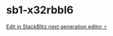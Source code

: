 # sb1-x32rbbl6

[Edit in StackBlitz next generation editor ⚡️](https://stackblitz.com/~/github.com/accounting98/sb1-x32rbbl6)